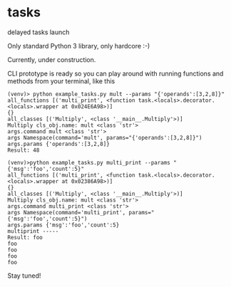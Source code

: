 # tasks
delayed tasks launch

Only standard Python 3 library, only hardcore :-)

Currently, under construction. 

CLI prototype is ready so you can play around with running functions and methods from your terminal, like this
```shell
(venv)> python example_tasks.py mult --params "{'operands':[3,2,8]}"
all_functions [('multi_print', <function task.<locals>.decorator.<locals>.wrapper at 0x024E6A98>)]
{}
all_classes [('Multiply', <class '__main__.Multiply'>)]
Multiply cls_obj.name: mult <class 'str'>
args.command mult <class 'str'>
args Namespace(command='mult', params="{'operands':[3,2,8]}")
args.params {'operands':[3,2,8]}
Result: 48
```

```shell
(venv)>python example_tasks.py multi_print --params "{'msg':'foo','count':5}"
all_functions [('multi_print', <function task.<locals>.decorator.<locals>.wrapper at 0x02386A98>)]
{}
all_classes [('Multiply', <class '__main__.Multiply'>)]
Multiply cls_obj.name: mult <class 'str'>
args.command multi_print <class 'str'>
args Namespace(command='multi_print', params="{'msg':'foo','count':5}")
args.params {'msg':'foo','count':5}
multiprint -----
Result: foo
foo
foo
foo
foo
```

Stay tuned!
